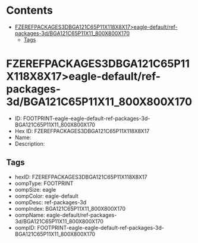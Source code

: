 



Contents
========

* [FZEREFPACKAGES3DBGA121C65P11X118X8X17>eagle-default/ref-packages-3d/BGA121C65P11X11_800X800X170](#fzerefpackages3dbga121c65p11x118x8x17eagle-defaultref-packages-3dbga121c65p11x11_800x800x170)
	* [Tags](#tags)

# FZEREFPACKAGES3DBGA121C65P11X118X8X17>eagle-default/ref-packages-3d/BGA121C65P11X11_800X800X170

- ID: FOOTPRINT-eagle-eagle-default-ref-packages-3d-BGA121C65P11X11_800X800X170
- Hex ID: FZEREFPACKAGES3DBGA121C65P11X118X8X17
- Name: 
- Description: 

## Tags

- hexID: FZEREFPACKAGES3DBGA121C65P11X118X8X17
- oompType: FOOTPRINT
- oompSize: eagle
- oompColor: eagle-default
- oompDesc: ref-packages-3d
- oompIndex: BGA121C65P11X11_800X800X170
- oompName: eagle-default/ref-packages-3d/BGA121C65P11X11_800X800X170
- oompID: FOOTPRINT-eagle-eagle-default-ref-packages-3d-BGA121C65P11X11_800X800X170
